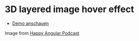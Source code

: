 # 3D layered image hover effect

* [Demo anschauen](https://github.com/dornsebastian/css-3d-image-hover/blob/master/index.html)

Image from [Happy Angular Podcast](https://happy-angular.de)